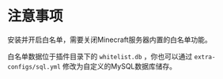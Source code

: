 # 注意事项

安装并开启白名单，需要关闭Minecraft服务器内置的白名单功能。

白名单数据位于插件目录下的 `whitelist.db` ，你也可以通过 `extra-configs/sql.yml` 修改为自定义的MySQL数据库储存。